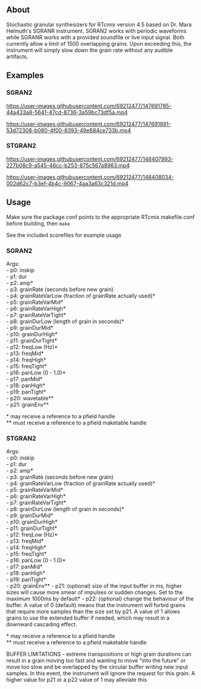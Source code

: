 ## About
Stochastic granular synthesizers for RTcmix version 4.5 based on Dr. Mara Helmuth's SGRANR instrument.  SGRAN2 works with periodic waveforms while SGRANR works with a provided soundfile or live input signal.
Both currently allow a limit of 1500 overlapping grains.  Upon exceeding this, the instrument will simply slow down the grain rate without any audible artifacts.

## Examples
### SGRAN2

https://user-images.githubusercontent.com/69212477/147691785-44a433a8-5641-47cd-8736-3a59bc73df5a.mp4

https://user-images.githubusercontent.com/69212477/147691891-53d72308-b080-4f00-8393-49e684ce733b.mp4

### STGRAN2

https://user-images.githubusercontent.com/69212477/148407993-227b08c9-a545-46cc-b253-875c567a8963.mp4

https://user-images.githubusercontent.com/69212477/148408034-002d62c7-b3ef-4b4c-9067-4aa3a63c321d.mp4



## Usage

Make sure the package.conf points to the appropriate RTcmix makefile.conf before building, then `make`

See the included scorefiles for example usage

### SGRAN2

Args:  
    - p0: inskip  
    - p1: dur  
    - p2: amp*  
    - p3: grainRate (seconds before new grain)  
    - p4: grainRateVarLow (fraction of grainRate actually used)*  
    - p5: grainRateVarMid*  
    - p6: grainRateVarHigh*  
    - p7: grainRateVarTight*  
    - p8: grainDurLow (length of grain in seconds)*  
    - p9: grainDurMid*  
    - p10: grainDurHigh*  
    - p11: grainDurTight*  
    - p12: freqLow (Hz)*  
    - p13: freqMid*  
    - p14: freqHigh*  
    - p15: freqTight*  
    - p16: panLow (0 - 1.0)*  
    - p17: panMid*  
    - p18: panHigh*  
    - p19: panTight*  
    - p20: wavetable**  
    - p21: grainEnv**  
    
\* may receive a reference to a pfield handle  
\*\* must receive a reference to a pfield maketable handle  


### STGRAN2

Args:  
    - p0: inskip  
    - p1: dur  
    - p2: amp*  
    - p3: grainRate (seconds before new grain)  
    - p4: grainRateVarLow (fraction of grainRate actually used)*  
    - p5: grainRateVarMid*  
    - p6: grainRateVarHigh*  
    - p7: grainRateVarTight*  
    - p8: grainDurLow (length of grain in seconds)*  
    - p9: grainDurMid*  
    - p10: grainDurHigh*  
    - p11: grainDurTight*  
    - p12: freqLow (Hz)*  
    - p13: freqMid*  
    - p14: freqHigh*  
    - p15: freqTight*  
    - p16: panLow (0 - 1.0)*  
    - p17: panMid*  
    - p18: panHigh*  
    - p19: panTight*  
    - p20: grainEnv**
    - p21: (optional) size of the input buffer in ms, higher sizes will cause more smear of impulses or sudden changes.  Set to the maximum 1000ms by default*
    - p22: (optional) change the behaviour of the buffer.  A value of 0 (default) means that the instrument will forbid grains that require more samples than the size set by p21.  A value of 1 allows grains to use the extended buffer if needed, which may result in a downward cascading effect.
    
\* may receive a reference to a pfield handle  
\*\* must receive a reference to a pfield maketable handle

BUFFER LIMITATIONS - extreme transpositions or high grain durations can result in a grain moving too fast and wanting to move "into the future" or move too slow and be overlapped by the circular buffer writing new input samples.  In this event, the instrument will ignore the request for this grain.  A higher value for p21 or a p22 value of 1 may alleviate this 